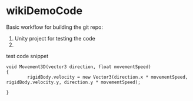 # wikiDemoCode

Basic workflow for building the git repo:
1. Unity project for testing the code
2. 


test code snippet
```
void Movement3D(vector3 direction, float movementSpeed)
{
        rigidBody.velocity = new Vector3(direction.x * movementSpeed, rigidBody.velocity.y, direction.y * movementSpeed);

}
```
